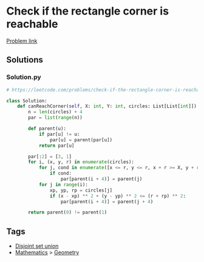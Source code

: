 # Check if the rectangle corner is reachable

[Problem link](https://leetcode.com/problems/check-if-the-rectangle-corner-is-reachable/)

## Solutions


### Solution.py
```py
# https://leetcode.com/problems/check-if-the-rectangle-corner-is-reachable/

class Solution:
    def canReachCorner(self, X: int, Y: int, circles: List[List[int]]) -> bool:
        n = len(circles) + 4
        par = list(range(n))

        def parent(u):
            if par[u] != u:
                par[u] = parent(par[u])
            return par[u]

        par[:2] = [3, 1]
        for i, (x, y, r) in enumerate(circles):
            for j, cond in enumerate([x <= r, y <= r, x + r >= X, y + r >= Y]):
                if cond:
                    par[parent(i + 4)] = parent(j)
            for j in range(i):
                xp, yp, rp = circles[j]
                if (x - xp) ** 2 + (y - yp) ** 2 <= (r + rp) ** 2:
                    par[parent(i + 4)] = parent(j + 4)

        return parent(0) != parent(1)
```
## Tags

* [Disjoint set union](/Collections/disjoint-set-union.md#disjoint-set-union)
* [Mathematics](/Collections/mathematics.md#mathematics) > [Geometry](/Collections/mathematics.md#geometry)
